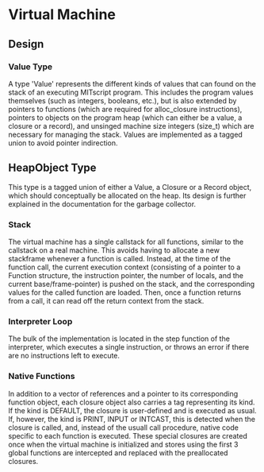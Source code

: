 # Virtual Machine

## Design
### Value Type
A type 'Value' represents the different kinds of values that can found on the stack of an executing MITscript program. This includes the program values themselves (such as integers, booleans, etc.), but is also extended by pointers to functions (which are required for alloc_closure instructions), pointers to objects on the program heap (which can either be a value, a closure or a record), and unsinged machine size integers (size_t) which are necessary for managing the stack. Values are implemented as a tagged union to avoid pointer indirection.

## HeapObject Type
This type is a tagged union of either a Value, a Closure or a Record object, which should conceptually be allocated on the heap. Its design is further explained in the documentation for the garbage collector.

### Stack
The virtual machine has a single callstack for all functions, similar to the callstack on a real machine. This avoids having to allocate a new stackframe whenever a function is called. Instead, at the time of the function call, the current execution context (consisting of a pointer to a Function structure, the instruction pointer, the number of locals, and the current base/frame-pointer) is pushed on the stack, and the corresponding values for the called function are loaded. Then, once a function returns from a call, it can read off the return context from the stack.

### Interpreter Loop
The bulk of the implementation is located in the step function of the interpreter, which executes a single instruction, or throws an error if there are no instructions left to execute.

### Native Functions
In addition to a vector of references and a pointer to its corresponding function object, each closure object also carries a tag representing its kind. If the kind is DEFAULT, the closure is user-defined and is executed as usual. If, however, the kind is PRINT, INPUT or INTCAST, this is detected when the closure is called, and, instead of the usuall call procedure, native code specific to each function is executed. These special closures are created once when the virtual machine is initialized and stores using the first 3 global functions are intercepted and replaced with the preallocated closures.